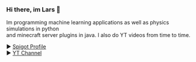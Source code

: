 ### Hi there, im Lars 👋

Im programming machine learning applications as well as physics simulations in python<br>
and minecraft server plugins in java. I also do YT videos from time to time.<br>

▶️ [Spigot Profile](https://www.spigotmc.org/members/masterx12377.1481119/)<br>
▶️ [YT Channel](https://www.youtube.com/channel/UCJ95Q483a7GzTNrw2hnICUw/videos)

<!--
**larsfriese/larsfriese** is a ✨ _special_ ✨ repository because its `README.md` (this file) appears on your GitHub profile.

Here are some ideas to get you started:

- 🔭 I’m currently working on ...
- 🌱 I’m currently learning ...
- 👯 I’m looking to collaborate on ...
- 🤔 I’m looking for help with ...
- 💬 Ask me about ...
- 📫 How to reach me: ...
- 😄 Pronouns: ...
- ⚡ Fun fact: ...
-->
